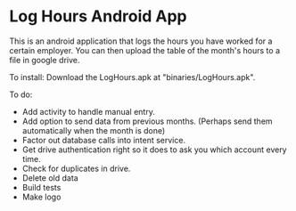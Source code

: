Log Hours Android App
=====================
This is an android application that logs the hours you have worked for a certain employer. You can then upload the table of the month's hours to a file in google drive.

To install:
Download the LogHours.apk at "binaries/LogHours.apk".

To do:
- Add activity to handle manual entry.
- Add option to send data from previous months. (Perhaps send them automatically when the month is done)
- Factor out database calls into intent service.
- Get drive authentication right so it does to ask you which account every time.
- Check for duplicates in drive.
- Delete old data
- Build tests
- Make logo